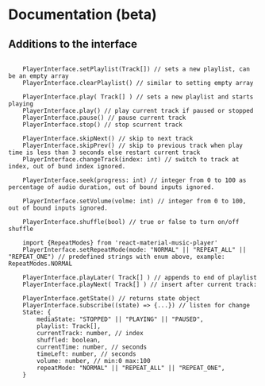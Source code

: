 # Documentation (beta)

## Additions to the interface

<pre><code>
    PlayerInterface.setPlaylist(Track[]) // sets a new playlist, can be an empty array
    PlayerInterface.clearPlaylist() // similar to setting empty array

    PlayerInterface.play( Track[] ) // sets a new playlist and starts playing
    PlayerInterface.play() // play current track if paused or stopped
    PlayerInterface.pause() // pause current track
    PlayerInterface.stop() // stop scurrent track

    PlayerInterface.skipNext() // skip to next track
    PlayerInterface.skipPrev() // skip to previous track when play time is less than 3 seconds else restart current track
    PlayerInterface.changeTrack(index: int) // switch to track at index, out of bund index ignored.

    PlayerInterface.seek(progress: int) // integer from 0 to 100 as percentage of audio duration, out of bound inputs ignored.

    PlayerInterface.setVolume(volme: int) // integer from 0 to 100, out of bound inputs ignored.

    PlayerInterface.shuffle(bool) // true or false to turn on/off shuffle

    import {RepeatModes} from 'react-material-music-player'
    PlayerInterface.setRepeatMode(mode: "NORMAL" || "REPEAT_ALL" || "REPEAT_ONE") // predefined strings with enum above, example: RepeatModes.NORMAL

    PlayerInterface.playLater( Track[] ) // appends to end of playlist
    PlayerInterface.playNext( Track[] ) // insert after current track:

    PlayerInterface.getState() // returns state object
    PlayerInterface.subscribe((state) => {...}) // listen for change
    State: {
        mediaState: "STOPPED" || "PLAYING" || "PAUSED",
        playlist: Track[],
        currentTrack: number, // index
        shuffled: boolean,
        currentTime: number, // seconds
        timeLeft: number, // seconds
        volume: number, // min:0 max:100
        repeatMode: "NORMAL" || "REPEAT_ALL" || "REPEAT_ONE",
    }
</code></pre>
